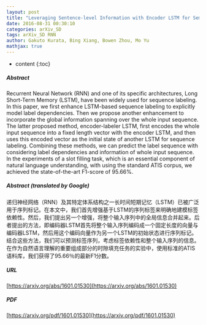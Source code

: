 ```yaml
---
layout: post
title: "Leveraging Sentence-level Information with Encoder LSTM for Semantic Slot Filling"
date: 2016-08-31 00:30:10
categories: arXiv_SD
tags: arXiv_SD RNN
author: Gakuto Kurata, Bing Xiang, Bowen Zhou, Mo Yu
mathjax: true
---
```


* content
{:toc}

##### Abstract
Recurrent Neural Network (RNN) and one of its specific architectures, Long Short-Term Memory (LSTM), have been widely used for sequence labeling. In this paper, we first enhance LSTM-based sequence labeling to explicitly model label dependencies. Then we propose another enhancement to incorporate the global information spanning over the whole input sequence. The latter proposed method, encoder-labeler LSTM, first encodes the whole input sequence into a fixed length vector with the encoder LSTM, and then uses this encoded vector as the initial state of another LSTM for sequence labeling. Combining these methods, we can predict the label sequence with considering label dependencies and information of whole input sequence. In the experiments of a slot filling task, which is an essential component of natural language understanding, with using the standard ATIS corpus, we achieved the state-of-the-art F1-score of 95.66%.

##### Abstract (translated by Google)
递归神经网络（RNN）及其特定体系结构之一长时间短期记忆（LSTM）已被广泛用于序列标记。在本文中，我们首先增强基于LSTM的序列标签来明确地建模标签依赖性。然后，我们提出另一个增强，将整个输入序列中的全局信息合并起来。后者提出的方法，即编码器LSTM首先将整个输入序列编码成一个固定长度的向量与编码器LSTM，然后用这个编码向量作为另一个LSTM的初始状态进行序列标记。结合这些方法，我们可以预测标签序列，考虑标签依赖性和整个输入序列的信息。在作为自然语言理解的重要组成部分的时隙填充任务的实验中，使用标准的ATIS语料库，我们获得了95.66％的最新F1分数。

##### URL
[https://arxiv.org/abs/1601.01530](https://arxiv.org/abs/1601.01530)

##### PDF
[https://arxiv.org/pdf/1601.01530](https://arxiv.org/pdf/1601.01530)

